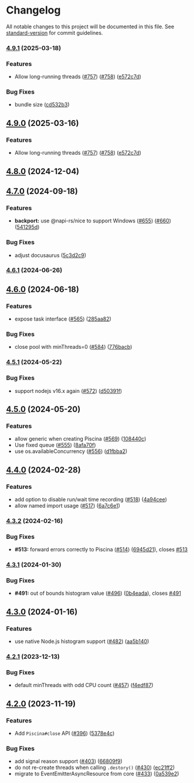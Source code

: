# Changelog

All notable changes to this project will be documented in this file. See [standard-version](https://github.com/conventional-changelog/standard-version) for commit guidelines.

### [4.9.1](https://github.com/piscinajs/piscina/compare/v4.8.0...v4.9.1) (2025-03-18)


### Features

* Allow long-running threads ([#757](https://github.com/piscinajs/piscina/issues/757)) ([#758](https://github.com/piscinajs/piscina/issues/758)) ([e572c7d](https://github.com/piscinajs/piscina/commit/e572c7dedf5e701bcdfeff9b8d52b8522f0dd44d))


### Bug Fixes

* bundle size ([cd532b3](https://github.com/piscinajs/piscina/commit/cd532b30d83bb24e0c851314d4018ddfa897b2e8))

## [4.9.0](https://github.com/piscinajs/piscina/compare/v4.8.0...v4.9.0) (2025-03-16)


### Features

* Allow long-running threads ([#757](https://github.com/piscinajs/piscina/issues/757)) ([#758](https://github.com/piscinajs/piscina/issues/758)) ([e572c7d](https://github.com/piscinajs/piscina/commit/e572c7dedf5e701bcdfeff9b8d52b8522f0dd44d))

## [4.8.0](https://github.com/piscinajs/piscina/compare/v4.7.0...v4.8.0) (2024-12-04)

## [4.7.0](https://github.com/piscinajs/piscina/compare/v4.6.1...v4.7.0) (2024-09-18)


### Features

* **backport:** use @napi-rs/nice to support Windows ([#655](https://github.com/piscinajs/piscina/issues/655)) ([#660](https://github.com/piscinajs/piscina/issues/660)) ([541295d](https://github.com/piscinajs/piscina/commit/541295dad21c4c3f43bc133d78d82871fa86c864))


### Bug Fixes

* adjust docusaurus ([5c3d2c9](https://github.com/piscinajs/piscina/commit/5c3d2c90ff0a00f338d194b20efdc6772d8e01e3))

### [4.6.1](https://github.com/piscinajs/piscina/compare/v4.6.0...v4.6.1) (2024-06-26)

## [4.6.0](https://github.com/piscinajs/piscina/compare/v4.5.2...v4.6.0) (2024-06-18)


### Features

* expose task interface ([#565](https://github.com/piscinajs/piscina/issues/565)) ([285aa82](https://github.com/piscinajs/piscina/commit/285aa82b45cfb1f33210812c441c83a44c78ed34))


### Bug Fixes

* close pool with minThreads=0 ([#584](https://github.com/piscinajs/piscina/issues/584)) ([776bacb](https://github.com/piscinajs/piscina/commit/776bacbebbc7f3adcde767a7dfada574da58bfe6))

### [4.5.1](https://github.com/piscinajs/piscina/compare/v4.5.0...v4.5.1) (2024-05-22)


### Bug Fixes

* support nodejs v16.x again ([#572](https://github.com/piscinajs/piscina/issues/572)) ([d50391f](https://github.com/piscinajs/piscina/commit/d50391fe93a6319c2a554f34d39cce0c946564ec))

## [4.5.0](https://github.com/piscinajs/piscina/compare/v4.4.0...v4.5.0) (2024-05-20)


### Features

* allow generic when creating Piscina ([#569](https://github.com/piscinajs/piscina/issues/569)) ([108440c](https://github.com/piscinajs/piscina/commit/108440c5586bad0be376c65a56836875fce5bef9))
* Use fixed queue ([#555](https://github.com/piscinajs/piscina/issues/555)) ([8afa70f](https://github.com/piscinajs/piscina/commit/8afa70faaefeb7ed87516af06aad5924a4dbe7f0))
* use os.availableConcurrency ([#556](https://github.com/piscinajs/piscina/issues/556)) ([d1fbba2](https://github.com/piscinajs/piscina/commit/d1fbba2cae4c189b822672bb63f50b7381cbb6ab))

## [4.4.0](https://github.com/piscinajs/piscina/compare/v4.3.2...v4.4.0) (2024-02-28)


### Features

* add option to disable run/wait time recording ([#518](https://github.com/piscinajs/piscina/issues/518)) ([4a94cee](https://github.com/piscinajs/piscina/commit/4a94cee847395a0395cce68743332009214243f2))
* allow named import usage ([#517](https://github.com/piscinajs/piscina/issues/517)) ([6a7c6e1](https://github.com/piscinajs/piscina/commit/6a7c6e170b19d1c6285c0230ad02f1a259fc69a3))

### [4.3.2](https://github.com/piscinajs/piscina/compare/v4.3.1...v4.3.2) (2024-02-16)


### Bug Fixes

* **#513:** forward errors correctly to Piscina ([#514](https://github.com/piscinajs/piscina/issues/514)) ([6945d21](https://github.com/piscinajs/piscina/commit/6945d21d47b72dfa801e0309948fea9fbf708c91)), closes [#513](https://github.com/piscinajs/piscina/issues/513)

### [4.3.1](https://github.com/piscinajs/piscina/compare/v4.3.0...v4.3.1) (2024-01-30)


### Bug Fixes

* **#491:** out of bounds histogram value ([#496](https://github.com/piscinajs/piscina/issues/496)) ([0b4eada](https://github.com/piscinajs/piscina/commit/0b4eada2485a0f722f5b6d39d657fd51975df0f3)), closes [#491](https://github.com/piscinajs/piscina/issues/491)

## [4.3.0](https://github.com/piscinajs/piscina/compare/v4.2.1...v4.3.0) (2024-01-16)


### Features

* use native Node.js histogram support ([#482](https://github.com/piscinajs/piscina/issues/482)) ([aa5b140](https://github.com/piscinajs/piscina/commit/aa5b1408e33420e7c29725381d7824b0b40d26e8))

### [4.2.1](https://github.com/piscinajs/piscina/compare/v4.2.0...v4.2.1) (2023-12-13)


### Bug Fixes

* default minThreads with odd CPU count ([#457](https://github.com/piscinajs/piscina/issues/457)) ([f4edf87](https://github.com/piscinajs/piscina/commit/f4edf87c8c4883e06ab70e99a8a5050eded89c5d))

## [4.2.0](https://github.com/piscinajs/piscina/compare/v4.1.0...v4.2.0) (2023-11-19)


### Features

* Add `Piscina#close` API ([#396](https://github.com/piscinajs/piscina/issues/396)) ([5378e4c](https://github.com/piscinajs/piscina/commit/5378e4cf9143587d9457d3cef6b88aa9653749bd))


### Bug Fixes

* add signal reason support ([#403](https://github.com/piscinajs/piscina/issues/403)) ([66809f9](https://github.com/piscinajs/piscina/commit/66809f94868b4b4597401e10252e1285fabc63c2))
* do not re-create threads when calling `.destory()` ([#430](https://github.com/piscinajs/piscina/issues/430)) ([ec21ff2](https://github.com/piscinajs/piscina/commit/ec21ff28f90a4d5e001ba694fe3dcd6abec3f553))
* migrate to EventEmitterAsyncResource from core ([#433](https://github.com/piscinajs/piscina/issues/433)) ([0a539e2](https://github.com/piscinajs/piscina/commit/0a539e23e7c413cc33631f1adb32ab28b468297b))
